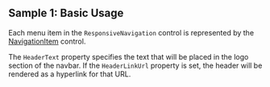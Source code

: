 ## Sample 1: Basic Usage

Each menu item in the `ResponsiveNavigation` control is represented by the [NavigationItem](/docs/controls/bootstrap/NavigationItem/{branch}) control. 

The `HeaderText` property specifies the text that will be placed in the logo section of the navbar. 
If the `HeaderLinkUrl` property is set, the header will be rendered as a hyperlink for that URL.